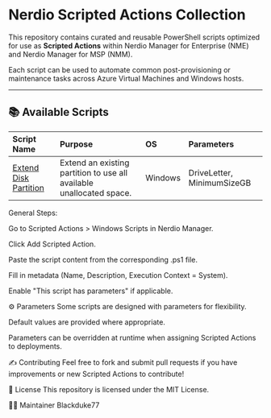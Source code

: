 # Nerdio Scripted Actions Collection

This repository contains curated and reusable PowerShell scripts optimized for use as **Scripted Actions** within Nerdio Manager for Enterprise (NME) and Nerdio Manager for MSP (NMM).

Each script can be used to automate common post-provisioning or maintenance tasks across Azure Virtual Machines and Windows hosts.

---

## 📚 Available Scripts

| Script Name | Purpose | OS | Parameters |
|:------------|:--------|:---|:-----------|
| [Extend Disk Partition](./extend-disk-partition/extend-disk-partition.ps1) | Extend an existing partition to use all available unallocated space. | Windows | DriveLetter, MinimumSizeGB |


General Steps:

Go to Scripted Actions > Windows Scripts in Nerdio Manager.

Click Add Scripted Action.

Paste the script content from the corresponding .ps1 file.

Fill in metadata (Name, Description, Execution Context = System).

Enable "This script has parameters" if applicable.

⚙️ Parameters
Some scripts are designed with parameters for flexibility.

Default values are provided where appropriate.

Parameters can be overridden at runtime when assigning Scripted Actions to deployments.

✍️ Contributing
Feel free to fork and submit pull requests if you have improvements or new Scripted Actions to contribute!

📄 License
This repository is licensed under the MIT License.

👨‍💻 Maintainer
Blackduke77
